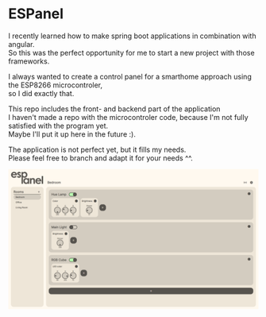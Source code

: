 # ESPanel

I recently learned how to make spring boot applications in combination with angular.  
So this was the perfect opportunity for me to start a new project with those frameworks.

I always wanted to create a control panel for a smarthome approach using the ESP8266 microcontroler,  
so I did exactly that.

This repo includes the front- and backend part of the application  
I haven't made a repo with the microcontroler code, because I'm not fully satisfied with the program yet.  
Maybe I'll put it up here in the future :).

The application is not perfect yet, but it fills my needs.  
Please feel free to branch and adapt it for your needs ^^.


![image](https://github.com/IYourSunshineI/ESPanel/blob/master/screeni.PNG)
